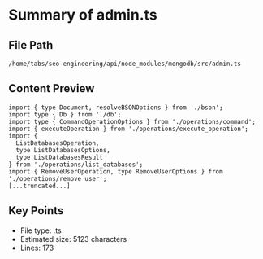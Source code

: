 # Summary of admin.ts
  
## File Path
`/home/tabs/seo-engineering/api/node_modules/mongodb/src/admin.ts`

## Content Preview
```
import { type Document, resolveBSONOptions } from './bson';
import type { Db } from './db';
import type { CommandOperationOptions } from './operations/command';
import { executeOperation } from './operations/execute_operation';
import {
  ListDatabasesOperation,
  type ListDatabasesOptions,
  type ListDatabasesResult
} from './operations/list_databases';
import { RemoveUserOperation, type RemoveUserOptions } from './operations/remove_user';
[...truncated...]
```

## Key Points
- File type: .ts
- Estimated size: 5123 characters
- Lines: 173
